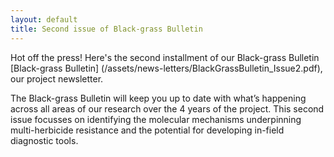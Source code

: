 ```yaml
---
layout: default
title: Second issue of Black-grass Bulletin
---
```


Hot off the press! Here's the second installment of our Black-grass Bulletin [Black-grass Bulletin] (/assets/news-letters/BlackGrassBulletin_Issue2.pdf), our project newsletter.


The Black-grass Bulletin will keep you up to date with what’s happening across all areas of our research over the 4 years of the project. This second issue focusses on identifying the molecular mechanisms underpinning multi-herbicide resistance and the potential for developing in-field diagnostic tools. 
